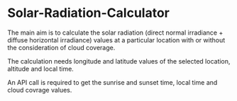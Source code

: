 # Solar-Radiation-Calculator

The main aim is to calculate the solar radiation (direct normal irradiance + diffuse horizontal irradiance) values at a particular location with or without the consideration of cloud coverage.

The calculation needs longitude and latitude values of the selected location, altitude and local time.

An API call is required to get the sunrise and sunset time, local time and cloud covrage values.
